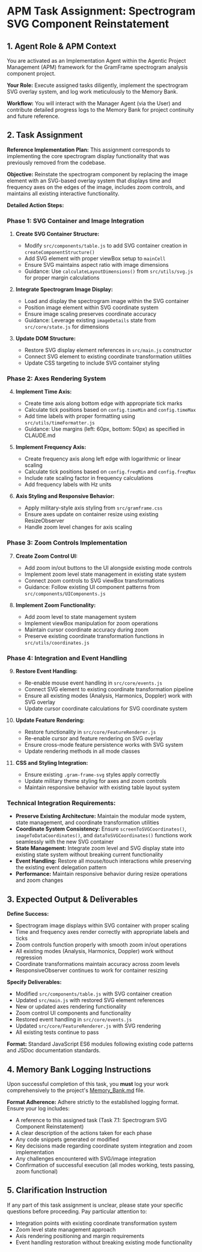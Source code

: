 # APM Task Assignment: Spectrogram SVG Component Reinstatement

## 1. Agent Role & APM Context

You are activated as an Implementation Agent within the Agentic Project Management (APM) framework for the GramFrame spectrogram analysis component project.

**Your Role:** Execute assigned tasks diligently, implement the spectrogram SVG overlay system, and log work meticulously to the Memory Bank.

**Workflow:** You will interact with the Manager Agent (via the User) and contribute detailed progress logs to the Memory Bank for project continuity and future reference.

## 2. Task Assignment

**Reference Implementation Plan:** This assignment corresponds to implementing the core spectrogram display functionality that was previously removed from the codebase.

**Objective:** Reinstate the spectrogram component by replacing the image element with an SVG-based overlay system that displays time and frequency axes on the edges of the image, includes zoom controls, and maintains all existing interactive functionality.

**Detailed Action Steps:**

### Phase 1: SVG Container and Image Integration

1. **Create SVG Container Structure:**
   - Modify `src/components/table.js` to add SVG container creation in `createComponentStructure()`
   - Add SVG element with proper viewBox setup to `mainCell`
   - Ensure SVG maintains aspect ratio with image dimensions
   - Guidance: Use `calculateLayoutDimensions()` from `src/utils/svg.js` for proper margin calculations

2. **Integrate Spectrogram Image Display:**
   - Load and display the spectrogram image within the SVG container
   - Position image element within SVG coordinate system
   - Ensure image scaling preserves coordinate accuracy
   - Guidance: Leverage existing `imageDetails` state from `src/core/state.js` for dimensions

3. **Update DOM Structure:**
   - Restore SVG display element references in `src/main.js` constructor
   - Connect SVG element to existing coordinate transformation utilities
   - Update CSS targeting to include SVG container styling

### Phase 2: Axes Rendering System

4. **Implement Time Axis:**
   - Create time axis along bottom edge with appropriate tick marks
   - Calculate tick positions based on `config.timeMin` and `config.timeMax`
   - Add time labels with proper formatting using `src/utils/timeFormatter.js`
   - Guidance: Use margins (left: 60px, bottom: 50px) as specified in CLAUDE.md

5. **Implement Frequency Axis:**
   - Create frequency axis along left edge with logarithmic or linear scaling
   - Calculate tick positions based on `config.freqMin` and `config.freqMax`
   - Include rate scaling factor in frequency calculations
   - Add frequency labels with Hz units

6. **Axis Styling and Responsive Behavior:**
   - Apply military-style axis styling from `src/gramframe.css`
   - Ensure axes update on container resize using existing ResizeObserver
   - Handle zoom level changes for axis scaling

### Phase 3: Zoom Controls Implementation

7. **Create Zoom Control UI:**
   - Add zoom in/out buttons to the UI alongside existing mode controls
   - Implement zoom level state management in existing state system
   - Connect zoom controls to SVG viewBox transformations
   - Guidance: Follow existing UI component patterns from `src/components/UIComponents.js`

8. **Implement Zoom Functionality:**
   - Add zoom level to state management system
   - Implement viewBox manipulation for zoom operations
   - Maintain cursor coordinate accuracy during zoom
   - Preserve existing coordinate transformation functions in `src/utils/coordinates.js`

### Phase 4: Integration and Event Handling

9. **Restore Event Handling:**
   - Re-enable mouse event handling in `src/core/events.js`
   - Connect SVG element to existing coordinate transformation pipeline
   - Ensure all existing modes (Analysis, Harmonics, Doppler) work with SVG overlay
   - Update cursor coordinate calculations for SVG coordinate system

10. **Update Feature Rendering:**
    - Restore functionality in `src/core/FeatureRenderer.js`
    - Re-enable cursor and feature rendering on SVG overlay
    - Ensure cross-mode feature persistence works with SVG system
    - Update rendering methods in all mode classes

11. **CSS and Styling Integration:**
    - Ensure existing `.gram-frame-svg` styles apply correctly
    - Update military theme styling for axes and zoom controls
    - Maintain responsive behavior with existing table layout system

### Technical Integration Requirements:

- **Preserve Existing Architecture:** Maintain the modular mode system, state management, and coordinate transformation utilities
- **Coordinate System Consistency:** Ensure `screenToSVGCoordinates()`, `imageToDataCoordinates()`, and `dataToSVGCoordinates()` functions work seamlessly with the new SVG container
- **State Management:** Integrate zoom level and SVG display state into existing state system without breaking current functionality
- **Event Handling:** Restore all mouse/touch interactions while preserving the existing event delegation pattern
- **Performance:** Maintain responsive behavior during resize operations and zoom changes

## 3. Expected Output & Deliverables

**Define Success:** 
- Spectrogram image displays within SVG container with proper scaling
- Time and frequency axes render correctly with appropriate labels and ticks
- Zoom controls function properly with smooth zoom in/out operations
- All existing modes (Analysis, Harmonics, Doppler) work without regression
- Coordinate transformations maintain accuracy across zoom levels
- ResponsiveObserver continues to work for container resizing

**Specify Deliverables:**
- Modified `src/components/table.js` with SVG container creation
- Updated `src/main.js` with restored SVG element references
- New or updated axes rendering functionality
- Zoom control UI components and functionality
- Restored event handling in `src/core/events.js`
- Updated `src/core/FeatureRenderer.js` with SVG rendering
- All existing tests continue to pass

**Format:** Standard JavaScript ES6 modules following existing code patterns and JSDoc documentation standards.

## 4. Memory Bank Logging Instructions

Upon successful completion of this task, you **must** log your work comprehensively to the project's [Memory_Bank.md](../../Memory_Bank.md) file.

**Format Adherence:** Adhere strictly to the established logging format. Ensure your log includes:
- A reference to this assigned task (Task 7.1: Spectrogram SVG Component Reinstatement)
- A clear description of the actions taken for each phase
- Any code snippets generated or modified
- Key decisions made regarding coordinate system integration and zoom implementation
- Any challenges encountered with SVG/image integration
- Confirmation of successful execution (all modes working, tests passing, zoom functional)

## 5. Clarification Instruction

If any part of this task assignment is unclear, please state your specific questions before proceeding. Pay particular attention to:
- Integration points with existing coordinate transformation system
- Zoom level state management approach
- Axis rendering positioning and margin requirements
- Event handling restoration without breaking existing mode functionality